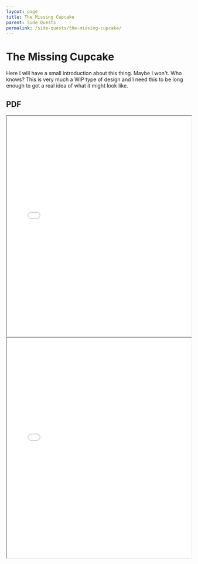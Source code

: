 ```yaml
---
layout: page
title: The Missing Cupcake
parent: Side Quests
permalink: /side-quests/the-missing-cupcake/
---
```

# The Missing Cupcake

Here I will have a small introduction about this thing. Maybe I won't. Who knows? This is very much a WIP type of design and I need this to be long enough to get a real idea of what it might look like.

## PDF
<object data="/assets/homebrew/the-missing-cupcake/the-missing-cupcake.pdf#toolbar=1" type="application/pdf" width="100%" height="600px">
    <iframe src="/assets/homebrew/the-missing-cupcake/the-missing-cupcake.pdf#toolbar=1" width="100%" height="600px">
        <p>Unable to display PDF file. <a href="/assets/homebrew/the-missing-cupcake/the-missing-cupcake.pdf">Download</a> instead.</p>
    </iframe>
</object>


<iframe src="/assets/homebrew/the-missing-cupcake/the-missing-cupcake.pdf#toolbar=1" width="100%" height="600px">
    <p>Unable to display PDF file. <a href="/assets/homebrew/the-missing-cupcake/the-missing-cupcake.pdf">Download</a> instead.</p>
</iframe>
